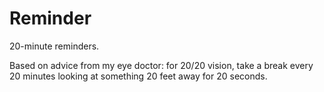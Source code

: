 Reminder
========

20-minute reminders.

Based on advice from my eye doctor: for 20/20 vision, take a break every 20 minutes looking at something 20 feet away for 20 seconds.
